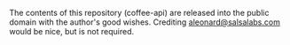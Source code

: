 The contents of this repository (coffee-api) are released into the public domain with the author's good wishes.  Crediting aleonard@salsalabs.com would be nice, but is not required.
